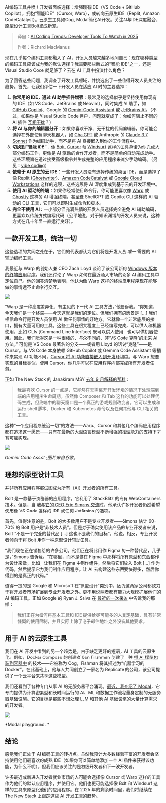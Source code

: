 
<!--
title: 2025年值得关注的AI编码趋势：开发者工具
cover: https://cdn.thenewstack.io/media/2025/03/fa87b365-james-harrison-vyhd0plbu9s-unsplashb.jpg
summary: AI编码工具井喷！开发者面临选择：增强现有IDE（VS Code + GitHub Copilot），拥抱“智能IDE”（Cursor, Warp），或转向云原生IDE（Replit, Amazon CodeCatalyst）。云原生工具如Cog, Modal简化AI开发。关注AI与IDE深度融合，原型设计工具Bolt或成新宠。
-->

AI编码工具井喷！开发者面临选择：增强现有IDE（VS Code + GitHub Copilot），拥抱“智能IDE”（Cursor, Warp），或转向云原生IDE（Replit, Amazon CodeCatalyst）。云原生工具如Cog, Modal简化AI开发。关注AI与IDE深度融合，原型设计工具Bolt或成新宠。

> 译自：[AI Coding Trends: Developer Tools To Watch in 2025](https://thenewstack.io/ai-powered-coding-developer-tool-trends-to-monitor-in-2025/)
> 
> 作者：Richard MacManus

现在几乎每个编码工具都融入了 AI，开发人员越来越多地问自己：现在哪种类型的编码工具应该成为我的默认选择？我需要那些新式的“智能 IDE”之一，还是 Visual Studio Code 就足够了？云在 AI 工具中扮演什么角色？

为了回答这些问题，我调查了开发工具领域，并挑选出了一些值得开发人员关注的趋势。首先，让我们评估一下开发人员在适应 AI 时的主要选择：

1. **你常用的 IDE，通过 AI 助手插件增强**：最常见的选择似乎是坚持使用你现有的 IDE（如 VS Code、JetBrains 或 Neovim），同时集成 AI 助手，如 [GitHub Copilot](https://thenewstack.io/github-copilot-a-powerful-controversial-autocomplete-for-developers/)、Google 的 [Gemini Code Assistant](https://thenewstack.io/google-ai-coding-tool-now-free-with-90x-copilots-output/) 或 [JetBrains AI](https://thenewstack.io/jetbrains-agentic-ai-assistant-helps-automate-coding-tasks/)。（不过，如果你是 Visual Studio Code 用户，问题就变成了：你如何阻止不同的 AI 插件 [互相干扰](https://thenewstack.io/gemini-code-assist-review-code-completions-need-improvement/)？）
2. **将 AI 与你的编辑器分开**：如果你喜欢干净、无干扰的代码编辑器，你可能会选择在外部使用聊天机器人，如 [ChatGPT](https://thenewstack.io/how-to-learn-unfamiliar-software-tools-with-chatgpt/) 或 Anthropic 的 [Claude 3.7 Sonnet](https://thenewstack.io/making-the-fediverse-more-accessible-with-claude-3-7-sonnet/) 作为编码助手，而不是将 AI 直接嵌入到你的工作流程中。
3. **切换到“智能 IDE”**：像 [Bolt](https://thenewstack.io/how-developers-are-using-bolt-a-fast-growing-ai-coding-tool/), [Cursor](https://thenewstack.io/using-cursor-ai-as-part-of-your-development-workflow/) 和 [Windsurf](https://thenewstack.io/windsurf-an-agentic-ide-that-thinks-and-codes-with-you/) 这样的工具承诺为你完成大部分编码工作，更像是 AI 驱动的合作开发者，而不是简单的自动完成助手。这些环境旨在通过接受高级指令并生成完整的应用程序来减少手动编码。（另见：[vibe coding](https://thenewstack.io/vibe-coding-where-everyone-can-speak-computer-programming/)）
4. **依赖于 AI 原生的云 IDE**：一些开发人员没有选择传统的桌面 IDE，而是选择了像 Replit ([Ghostwriter](https://thenewstack.io/ghost-in-the-ide-testing-replits-ai-helper-ghostwriter/))、[Amazon CodeCatalyst](https://thenewstack.io/aws-code-catalyst-a-low-code-approach-for-the-dev-lifecycle/) 或 [Google Cloud Workstations](https://cloud.google.com/workstations?hl=en) 这样的选项，这些选项将 AI 深度集成到基于云的开发环境中。
5. **使用 AI 驱动的终端**：如果你经常使用命令行，你可能更喜欢像 [Warp](https://thenewstack.io/warp-is-a-power-users-dream-terminal-for-linux/) 或 [Ghostty](https://thenewstack.io/warp-vs-ghostty-which-terminal-app-meets-your-dev-needs/) 这样的 AI 增强终端，甚至像 ShellGPT 或 Copilot CLI 这样的 AI 驱动的 CLI 工具，它们可以即时生成命令和脚本。
6. **完全不使用 AI**：一小部分但充满热情的开发人员选择完全避免 AI 辅助编码，更喜欢以传统方式编写代码（公平地说，对于知识渊博的开发人员来说，这种方式在几十年里一直运行良好）。

## 一款开发工具，统治一切

这些选项的共同之处在于，它们的代表都认为它们将是开发人员 *唯一* 需要的 AI 辅助编码工具。

我最近与 Warp 的创始人兼 CEO Zach Lloyd 谈论了该公司新的 [Windows 版本的终端应用程序](https://thenewstack.io/warp-launches-ai-first-native-terminal-app-for-windows/)。我们还讨论了 Warp 如何在最近涌入市场的众多 AI 编码工具中定位自己。他的回答清楚地表明，他认为像 Warp 这样的终端应用程序现在能够做的事情远不止命令行交互。

![](https://cdn.thenewstack.io/media/2025/02/e500d52f-bolt-screenshot-feb25.jpg)

“Warp 是一种高度差异化、有主见的下一代 AI 工具方法，”他告诉我。“你知道，今天我们是一个终端——今天这就是我们的定位。但我们拥有的愿景是 [...] 我们相信命令行是开发人员使用 AI 做任何事情的好地方。它就像一个非常底层的接口，拥有大量可用的工具。这些工具在很大程度上已经编写完成，可以供人和机器使用，比如 CLIs [Command Line Interface] 既可以供人使用，也可以供机器使用。因此，我们觉得这是一种很棒的、与众不同的、非‘VS Code 克隆’的未来 AI 方法。”
可能是 VS Code 最著名的分支——或者用 Lloyd 的话说“克隆”——是 Cursor。与 VS Code 本身依赖 GitHub Copilot 或 Gemma Code Assistant 等插件来实现 AI 功能不同，[Cursor 将 AI 功能直接嵌入到开发环境中](https://thenewstack.io/using-cursor-ai-as-part-of-your-development-workflow/)。与 Warp 想要实现的目标类似，使用 Cursor，你几乎可以在应用程序内部完成所有开发者任务。

正如 The New Stack 的 Janakiram MSV [去年 9 月解释的那样](https://thenewstack.io/5-ways-cursor-ai-sets-the-standard-for-ai-coding-assistance/)：

> 我最喜欢 Cursor 的一点是，它能够在无需离开开发环境的情况下处理端到端的应用程序生命周期。虽然像 Composer 和 Tab 这样的功能可以处理代码生成，但终端中的聊天窗口是一个真正的游戏规则改变者。它可以生成和运行 shell 脚本、Docker 和 Kubernetes 命令以及任何其他与 CLI 相关的工具。

这种“一个应用程序统治一切”的方法——Warp、Cursor 和其他几个编码应用程序都在追求这一愿景——只有在最新的大型语言模型不断增强的[推理能力](https://thenewstack.io/how-to-add-reasoning-to-ai-agents-via-prompt-engineering/)的支持下才有可能实现。

![](https://cdn.thenewstack.io/media/2025/02/89ac4ce8-gemini-code-assist-feb25.jpg)

*Gemini Code Assist ;图片来自谷歌。*

## 理想的原型设计工具

并非所有应用程序都试图成为所有（AI）开发者的所有工具。

Bolt 是一款基于浏览器的应用程序，它利用了 StackBlitz 的专有 WebContainers 技术。但是，当 [我与它的 CEO Eric Simons 交流时](https://thenewstack.io/how-developers-are-using-bolt-a-fast-growing-ai-coding-tool/)，他承认许多开发者仍然希望使用像 VS Code 这样的 IDE 或任何 JetBrains 的选项。

首先，值得注意的是，Bolt 的大多数用户不是专业开发者——Simons 估计 60-70% 的 Bolt 用户是“非技术人员”。但是对于确实使用该产品的专业开发者来说，Bolt “不是一个完全的替代品 [...] 这也不是我们的目标”，他说。相反，专业开发者倾向于将 Bolt 用作一种原型设计辅助工具。

“我们现在正在销售给的许多公司，他们正在将此用作 Figma 的一种替代品，几乎是，”Simons 告诉我。“在哪里，而不是像在 Figma 中那样将所有原型和东西都作为设计来做，比如，让我们在 Figma 中制作组件，然后将它们放入 Bolt [...] 作为代码，然后提示它为我们制作应用程序。让 AI 去构建这些东西要快得多，然后你得到的是真正的代码。”

值得一提的是 Google 和 Microsoft 在“原型设计”类别中，因为这两家公司都致力于将开发者市场扩展到专业开发者之外。更不用说两者都有能力大规模扩展他们的 AI 编码工具。正如 Google 的 Ryan J. Salva 在 [最近的一次采访](https://thenewstack.io/google-ai-coding-tool-now-free-with-90x-copilots-output/) 中告诉我的那样：

> 我们正在为如何将基本工具和 IDE 提供给尽可能多的人奠定基础，具有非常慷慨的使用限制，并且实际上除了电子邮件地址之外没有其他要求。

## 用于 AI 的云原生工具

我们在 AI 开发中看到的另一个趋势是，由于缺乏更好的短语，AI 工具的云原生化。例如，Docker Compose 的创建者 Ben Firshman 创建了一种 [将 AI 模型包装到容器中](https://thenewstack.io/simplify-ai-development-with-machine-learning-containers/) 的技术——它被称为 Cog，Fishman 将其描述为“机器学习的 Docker”。在此基础上，他与人共同创立了一家名为 Replicate 的公司，该公司提供了一个云平台来共享这些模型。

我们还看到了各种专门从事 AI 的无服务器平台涌现。[最近，我介绍了 Modal](https://thenewstack.io/serverless-for-ai-devs-modals-python-and-rust-based-platform/)，它专门提供为计算密集型和长时间运行的 AI、ML 和数据工作流程量身定制的无服务器基础设施。它的目标是那些不想处理 LLM 和其他 AI 基础设施的大量计算需求的开发者。

![](https://cdn.thenewstack.io/media/2025/01/6aa787b8-modal-playground.png)

*Modal playground.
*
## 结论

感觉我们正处于 AI 编码工具的转折点。虽然我预计大多数经验丰富的开发者会坚持使用他们最喜欢的成熟 IDE（如果你可以简单地添加一个 AI 插件来获得该功能，为什么不呢），但我们应该关注的是初级开发者和下一波开发者。

许多最近或新进入开发者就业市场的人可能会选择像 Cursor 或 Warp 这样的工具作为他们的默认应用程序，并使用它。他们也更可能选择像 Bolt 和 Windsurf 这样的工具来原型化他们的应用程序。在 2025 年的剩余时间里，我们将继续在 The New Stack 上跟踪这些 AI 开发工具的趋势。